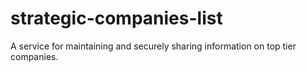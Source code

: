 # strategic-companies-list

A service for maintaining and securely sharing information on top tier companies.
